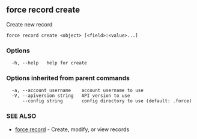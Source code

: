 ## force record create

Create new record

```
force record create <object> [<field>:<value>...]
```

### Options

```
  -h, --help   help for create
```

### Options inherited from parent commands

```
  -a, --account username    account username to use
  -V, --apiversion string   API version to use
      --config string       config directory to use (default: .force)
```

### SEE ALSO

* [force record](force_record.md)	 - Create, modify, or view records

